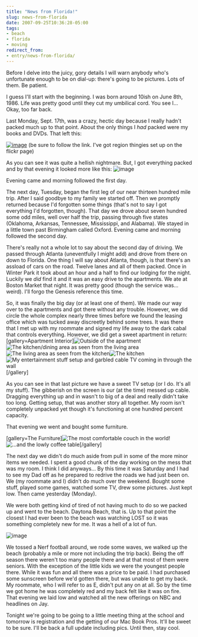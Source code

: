 ```yaml
---
title: "News from Florida!"
slug: news-from-florida
date: 2007-09-25T10:36:28-05:00
tags:
- beach
- florida
- moving
redirect_from:
- entry/news-from-florida/
---
```

Before I delve into the juicy, gory details I will warn anybody who's unfortunate enough to be on dial-up: there's going to be pictures. Lots of them. Be patient.

I guess I'll start with the beginning. I was born around 10ish on June 8th, 1986. Life was pretty good until they cut my umbilical cord. You see I... Okay, too far back.

Last Monday, Sept. 17th, was a crazy, hectic day because I really hadn't packed much up to that point. About the only things I _had_ packed were my books and DVDs. That left this:

[![](http://farm2.static.flickr.com/1115/1420193247_fa89023cc4.jpg?v=0 "image")](http://www.flickr.com/photos/dxprog/1420193247/)
(be sure to follow the link. I've got region thingies set up on the flickr page)

As you can see it was quite a hellish nightmare. But, I got everything packed and by that evening it looked more like this:
![](http://farm2.static.flickr.com/1171/1421086050_df18fa477f.jpg?v=0 "image")

Evening came and morning followed the first day.

The next day, Tuesday, began the first leg of our near thirteen hundred mile trip. After I said goodbye to my family we started off. Then we promptly returned because I'd forgotten some things (that's not to say I got everything I'd forgotten, though). That day we drove about seven hundred some odd miles, well over half the trip, passing through five states (Oklahoma, Arkansas, Tennessee, Mississippi, and Alabama). We stayed in a little town past Birmingham called Oxford. Evening came and morning followed the second day.

There's really not a whole lot to say about the second day of driving. We passed through Atlanta (uneventfully I might add) and drove from there on down to Florida. One thing I will say about Atlanta, though, is that there's an assload of cars on the road. Twelve lanes and all of them packed. Once in Winter Park it took about an hour and a half to find our lodging for the night. Luckily we _did_ find it and it was an easy drive to the apartments. We ate at Boston Market that night. It was pretty good (though the service was... weird). I'll forgo the Genesis reference this time.

So, it was finally the big day (or at least one of them). We made our way over to the apartments and got there without any trouble. However, we did circle the whole complex nearly three times before we found the leasing office which was tucked away discreetly behind some trees. It was there that I met up with my roommate and signed my life away to the dark cabal that controls everything. However, we did get a sweet apartment in return:
[gallery=Apartment Interior]![](http://farm2.static.flickr.com/1236/1421089654_1a18b56f51.jpg?v=0 "Outside of the apartment")![](http://farm2.static.flickr.com/1108/1420210229_abcdacfb10.jpg?v=0 "The kitchen/dining area as seen from the living area")![](http://farm2.static.flickr.com/1119/1421096474_7c9f384a2b.jpg?v=0 "The living area as seen from the kitchen")![](http://farm2.static.flickr.com/1372/1420216699_1a8c8af39e.jpg?v=0 "The kitchen")![](http://farm2.static.flickr.com/1092/1421146404_8ebaa5d008.jpg?v=0 "My entertainment stuff setup and garbled cable TV coming in through the wall")[/gallery]

As you can see in that last picture we have a sweet TV setup (or I do. It's all my stuff). The gibberish on the screen is our (at the time) messed up cable. Dragging everything up and in wasn't to big of a deal and really didn't take too long. Getting setup, that was another story all together. My room isn't completely unpacked yet though it's functioning at one hundred percent capacity.

That evening we went and bought some furniture.

[gallery=The Furniture]![](http://farm2.static.flickr.com/1179/1420255003_9dbece64bd.jpg?v=0 "The most comfortable couch in the world!")![](http://farm2.static.flickr.com/1314/1420255853_82ff3bf7e3.jpg?v=0 "...and the lowly coffee table")[/gallery]

The next day we didn't do much aside from pull in some of the more minor items we needed. I spent a good chunk of the day working on the mess that was my room. I think I did anyways... By this time it was Saturday and I had to see my Dad off as he prepared to redrive the roads we had just been on. We (my roommate and I) didn't do much over the weekend. Bought some stuff, played some games, watched some TV, drew some pictures. Just kept low. Then came yesterday (Monday).

We were both getting kind of tired of not having much to do so we packed up and went to the beach. Daytona Beach, that is. Up to that point the closest I had ever been to the beach was watching LOST so it was something completely new for me. It was a hell of a lot of fun. 

![](http://farm2.static.flickr.com/1329/1437562805_85b20260f6.jpg?v=0 "image")

We tossed a Nerf football around, we rode some waves, we walked up the beach (probably a mile or more not including the trip back). Being the off season there weren't too many people there and at that most of them were seniors. With the exception of the little kids we were the youngest people there. While it was fun and all there was a price to be paid. I had purchased some sunscreen before we'd gotten there, but was unable to get my back. My roommate, who I will refer to as E, didn't put any on at all. So by the time we got home he was completely red and my back felt like it was on fire. That evening we laid low and watched all the new offerings on NBC and headlines on Jay.

Tonight we're going to be going to a little meeting thing at the school and tomorrow is registration and the getting of our Mac Book Pros. It'll be sweet to be sure. I'll be back a full update including pics. Until then, stay cool.
